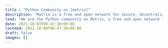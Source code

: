 ```yaml
---
title : "Python Community on [matrix]"
description: "Matrix is a free and open network for secure, decentralized communication."
lead: "We are the Python community on Matrix, a free and open network for secure, decentralized communication."
date: 2021-10-03T08:47:36+00:00
lastmod: 2021-10-08T08:47:36+00:00
draft: false
images: []
---
```

